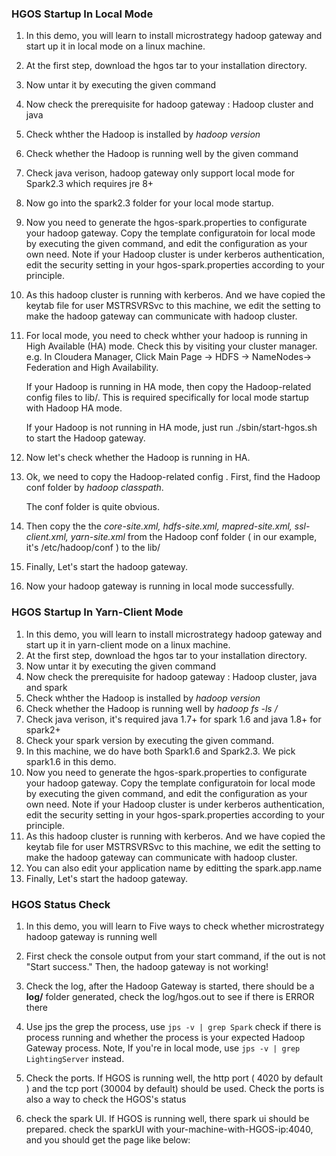### HGOS Startup In Local Mode

1. In this demo, you will learn to install microstrategy hadoop gateway and start up it in local mode on a linux machine. 

2. At the first step, download the hgos tar to your installation directory.

3. Now untar it by executing the given command

4. Now check the prerequisite for hadoop gateway : Hadoop cluster and java

5. Check whther the Hadoop is installed by *hadoop version*

6. Check whether the Hadoop is running well by the given command

7. Check java verison, hadoop gateway only support local mode for Spark2.3 which requires jre 8+

8. Now go into the spark2.3 folder for your local mode startup.

9. Now you need to generate the hgos-spark.properties to configurate your hadoop gateway. Copy the template configuratoin for local mode by executing the given command, and edit the configuration as your own need. Note if your Hadoop cluster is under kerberos authentication, edit the security setting in your hgos-spark.properties according to your principle.

10. As this hadoop cluster is running with kerberos.  And we have copied the keytab file for user MSTRSVRSvc  to this machine, we edit the setting to make the hadoop gateway can communicate with hadoop cluster. 

11. For local mode, you need to check whther your hadoop is running in High Available (HA) mode. Check this by visiting your cluster manager. e.g.  In Cloudera Manager, Click Main Page → HDFS  → NameNodes→  Federation and High Availability.

    If your Hadoop is running in HA mode,  then copy the Hadoop-related config files to lib/. This is required specifically for local mode startup with Hadoop HA mode.

    If your Hadoop is not running in HA mode, just run ./sbin/start-hgos.sh to start the Hadoop gateway.

12. Now  let's check whether the Hadoop is running in HA.

13. Ok, we need to copy the Hadoop-related config . First, find the Hadoop conf folder by *hadoop classpath*.

    The conf folder is quite obvious. 

14. Then copy the the *core-site.xml, hdfs-site.xml, mapred-site.xml, ssl-client.xml, yarn-site.xml* from the Hadoop conf folder ( in our example, it's /etc/hadoop/conf ) to the lib/
15. Finally, Let's start the hadoop gateway.
16. Now your hadoop gateway is running in local mode successfully.



### HGOS Startup In Yarn-Client Mode

1. In this demo, you will learn to install microstrategy hadoop gateway and start up it in yarn-client mode on a linux machine. 
2. At the first step, download the hgos tar to your installation directory.
3. Now untar it by executing the given command
4. Now check the prerequisite for hadoop gateway : Hadoop cluster, java and spark
5. Check whther the Hadoop is installed by *hadoop version*
6. Check whether the Hadoop is running well by *hadoop fs -ls /*
7. Check java verison, it's required java 1.7+ for spark 1.6 and  java 1.8+ for spark2+
8. Check your spark version by executing the given command. 
9. In this machine, we do have both Spark1.6 and Spark2.3. We pick spark1.6 in this demo.
10. Now you need to generate the hgos-spark.properties to configurate your hadoop gateway. Copy the template configuratoin for local mode by executing the given command, and edit the configuration as your own need. Note if your Hadoop cluster is under kerberos authentication, edit the security setting in your hgos-spark.properties according to your principle.
11. As this hadoop cluster is running with kerberos.  And we have copied the keytab file for user MSTRSVRSvc  to this machine, we edit the setting to make the hadoop gateway can communicate with hadoop cluster. 
12. You can also edit your application name by editting the spark.app.name
13. Finally, Let's start the hadoop gateway.

### HGOS Status Check

1. In this demo, you will learn to Five ways to check whether microstrategy hadoop gateway is running well

2. First check the console output from your start command, if the out is not "Start success." Then, the hadoop gateway is not working!

3. Check the log,  after the Hadoop Gateway is started, there should be a **log/** folder generated, check the log/hgos.out to see if there is ERROR there

4. Use jps the grep the process,  use `jps -v | grep Spark` check if there is process running and whether the process is your expected Hadoop Gateway process.  Note, If you're in local mode, use `jps -v | grep LightingServer` instead. 

5. Check the ports. If HGOS is running well, the http port ( 4020 by default ) and the tcp port (30004 by default) should be used. Check the ports is also a way to check the HGOS's status

6. check the spark UI. If HGOS is running well, there spark ui should be prepared. check the sparkUI with your-machine-with-HGOS-ip:4040, and you should get the page like below:
